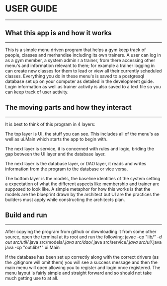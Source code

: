 # USER GUIDE
-----



## What this app is and how it works 
---
This is a simple menu driven program that helps a gym keep track of people, classes and merhandise including its own trainers. A user can log in as a gym member, a system admin r a trainer, from there accessing other menu's and information relevant to them; for example a trainer logging in can create new classes for them to lead or view all their currently scheduled classes. Everything you do in these menu's is saved to a postgresql database set up on your computer as detailed in the development guide. Login information as well as trainer activity is also saved to a text file so you can keep track of user activity. 


## The moving parts and how they interact
---
It is best to think of this program in 4 layers:

The top layer is UI, the stuff you can see. This includes all of the menu's as well as ui.Main which starts the app to begin with. 

The next layer is service, it is concerned with rules and logic, briding the gap between the UI layer and the database layer.

The next layer is the database layer, or DAO layer, it reads and writes information from the program to the database or vice versa. 

The bottom layer is the models, the baseline identities of the system setting a expectation of what the different aspects like membership and trainer are supposed to look like. A simple metaphor for how this works is that the models are the blueprint drawn by the architect but UI are the practices the builders must apply while constructing the architects plan. 


## Build and run
---
After copying the program from github or downloading it from some other source, open the terminal at its root and run the following:
javac -cp "lib/*" -d out src/util/*.java src/models/*.java src/dao/*.java src/service/*.java src/ui/*.java
java -cp "out:lib/*" ui.Main

If the database has been set up correctly along with the correct drivers (as the .gitignore will omit them) you will see a success message and then the main menu will open allowing you to register and login once registered. The menu layout is fairly simple and straight forward and so should not take much getting use to at all. 

